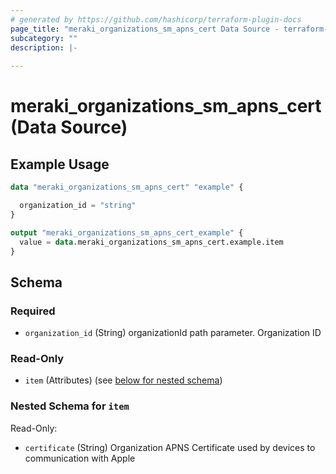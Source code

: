 ```yaml
---
# generated by https://github.com/hashicorp/terraform-plugin-docs
page_title: "meraki_organizations_sm_apns_cert Data Source - terraform-provider-meraki"
subcategory: ""
description: |-
  
---
```


# meraki_organizations_sm_apns_cert (Data Source)



## Example Usage

```terraform
data "meraki_organizations_sm_apns_cert" "example" {

  organization_id = "string"
}

output "meraki_organizations_sm_apns_cert_example" {
  value = data.meraki_organizations_sm_apns_cert.example.item
}
```

<!-- schema generated by tfplugindocs -->
## Schema

### Required

- `organization_id` (String) organizationId path parameter. Organization ID

### Read-Only

- `item` (Attributes) (see [below for nested schema](#nestedatt--item))

<a id="nestedatt--item"></a>
### Nested Schema for `item`

Read-Only:

- `certificate` (String) Organization APNS Certificate used by devices to communication with Apple
